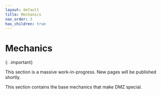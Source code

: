 ```yaml
---
layout: default
title: Mechanics
nav_order: 3
has_children: true
---
```


# Mechanics

{: .important}

This section is a massive work-in-progress. New pages will be published shortly.    

This section contains the base mechanics that make DMZ special.